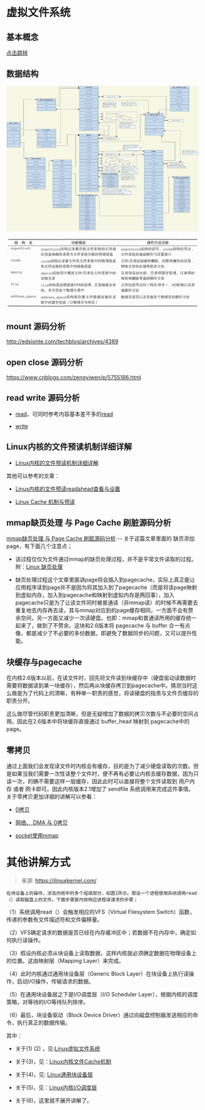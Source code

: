 
# 虚拟文件系统
## 基本概念
[点击跳转](https://zhuanlan.zhihu.com/p/402127017)

## 数据结构
![vfs-frame-look](README.assets/vfs-frame-look.png)

![VFS](README.assets/VFS.png)

## mount 源码分析
http://edsionte.com/techblog/archives/4389         


## open close 源码分析
https://www.cnblogs.com/zengyiwen/p/5755186.html

## read write 源码分析
- [read](https://zhuanlan.zhihu.com/p/476181560?utm_id=0)，可同时参考内容基本差不多的[read](https://github.com/lcdzhao/operating_system/blob/master/theory/6.%20%E6%96%87%E4%BB%B6%E7%B3%BB%E7%BB%9F/2.%20%E8%99%9A%E6%8B%9F%E6%96%87%E4%BB%B6%E7%B3%BB%E7%BB%9F/README.assets/Linux.Kernel.Read.Procedure.pdf)

- [write](https://github.com/lcdzhao/operating_system/blob/master/theory/6.%20%E6%96%87%E4%BB%B6%E7%B3%BB%E7%BB%9F/2.%20%E8%99%9A%E6%8B%9F%E6%96%87%E4%BB%B6%E7%B3%BB%E7%BB%9F/README.assets/Linux.Kernel.Write.Procedure.pdf)

## Linux内核的文件预读机制详细详解
- [Linux内核的文件预读机制详细详解](https://blog.csdn.net/kunyus/article/details/104620057)

其他可以参考的文章：

  - [Linux内核的文件预读readahead查看与设置](https://blog.51cto.com/u_15338523/3592323)
  
  - [Linux Cache 机制与预读](https://github.com/lcdzhao/operating_system/blob/master/theory/6.%20%E6%96%87%E4%BB%B6%E7%B3%BB%E7%BB%9F/2.%20%E8%99%9A%E6%8B%9F%E6%96%87%E4%BB%B6%E7%B3%BB%E7%BB%9F/README.assets/Linux.Kernel.Cache.pdf)



## mmap缺页处理 与 Page Cache 刷脏源码分析
[mmap缺页处理 与 Page Cache 刷脏源码分析](https://www.leviathan.vip/2019/06/01/Linux%E5%86%85%E6%A0%B8%E6%BA%90%E7%A0%81%E5%88%86%E6%9E%90-Page-Cache%E5%8E%9F%E7%90%86%E5%88%86%E6%9E%90/) -- 关于这篇文章里面的 缺页添加page，有下面几个注意点；

- 该过程仅仅为文件通过mmap的缺页处理过程，并不是平常文件读取的过程。附：[Linux 缺页处理](https://www.leviathan.vip/2019/03/03/Linux%E5%86%85%E6%A0%B8%E6%BA%90%E7%A0%81%E5%88%86%E6%9E%90-%E5%86%85%E5%AD%98%E8%AF%B7%E9%A1%B5%E6%9C%BA%E5%88%B6/)

- 缺页处理过程这个文章里面讲page将会插入到pagecache，实际上真正能让应用程序读到page并不是因为将其加入到了pagecache（而是将该page映射到虚拟内存，加入到pagecache和映射到虚拟内存是两回事），加入pagecache只是为了让该文件同时被普通读（非mmap读）的时候不再需要去重复地去内存再去读，其与mmap对应到的page缓存相同，一方面不会有赘余空间，另一方面又减少一次读硬盘。也即：mmap和普通读所用的缓存统一起来了，做到了不赘余。这块和2.6版本将 pagecache 与 buffer 合一有点像，都是减少了不必要的多份数据，即避免了数据同步的问题，又可以提升性能。


## 块缓存与pagecache
在内核2.6版本以前，在读文件时，回先将文件读到块缓存中（硬盘驱动读数据时需要将数据读到某一块缓存），然后再从块缓存拷贝到pagecache中。猜测当时这么做是为了代码上的清晰，有种单一职责的感觉，将读硬盘的指责与文件页缓存的职责分开。

这么做尽管代码职责更加清晰，但是无疑增加了数据的拷贝次数与不必要的空间占用。因此在2.6版本中将块缓存直接通过 buffer_head 映射到 pagecache中的page。


## 零拷贝
通过上面我们会发现读文件时内核会有缓存，目的是为了减少硬盘读取的次数。但是如果当我们需要一次性读整个文件时，便不再有必要让内核去缓存数据，因为只读一次，的确不需要这样一层缓存，因此此时可以直接将整个文件读取到 用户内存 或者 网卡即可。因此内核版本2.1增加了 sendfile 系统调用来完成这件事情。关于零拷贝更加详细的讲解可以参看：

- [0拷贝](https://blog.csdn.net/m0_68064743/article/details/123956987)

- [网络、 DMA 与 0拷贝](https://blog.csdn.net/hancoder/article/details/112149121)

- [socket使用mmap](https://blog.csdn.net/ruixj/article/details/4153118)

# 其他讲解方式
> 来源: https://ilinuxkernel.com/

    在块设备上的操作，涉及内核中的多个组成部分，如图1所示。假设一个进程使用系统调用read（）读取磁盘上的文件。下面步骤是内核响应进程读请求的步骤；

（1）系统调用read（）会触发相应的VFS（Virtual Filesystem Switch）函数，传递的参数有文件描述符和文件偏移量。

（2）VFS确定请求的数据是否已经在内存缓冲区中；若数据不在内存中，确定如何执行读操作。

（3）假设内核必须从块设备上读取数据，这样内核就必须确定数据在物理设备上的位置。这由映射层（Mapping Layer）来完成。

（4）此时内核通过通用块设备层（Generic Block Layer）在块设备上执行读操作，启动I/O操作，传输请求的数据。

（5）在通用块设备层之下是I/O调度层（I/O Scheduler Layer），根据内核的调度策略，对等待的I/O等待队列排序。

（6）最后，块设备驱动（Block Device Driver）通过向磁盘控制器发送相应的命令，执行真正的数据传输。

其中：

- 关于(1) (2) ，见:[Linux虚拟文件系统](https://github.com/lcdzhao/operating_system/blob/master/theory/6.%20%E6%96%87%E4%BB%B6%E7%B3%BB%E7%BB%9F/2.%20%E8%99%9A%E6%8B%9F%E6%96%87%E4%BB%B6%E7%B3%BB%E7%BB%9F/README.assets/Linux.Virtual.Filesystem.pdf)

- 关于(3)，见：[Linux内核文件Cache机制](https://github.com/lcdzhao/operating_system/blob/master/theory/6.%20%E6%96%87%E4%BB%B6%E7%B3%BB%E7%BB%9F/2.%20%E8%99%9A%E6%8B%9F%E6%96%87%E4%BB%B6%E7%B3%BB%E7%BB%9F/README.assets/Linux.Kernel.Cache.pdf)

- 关于(4)，见: [Linux通用块设备层](https://github.com/lcdzhao/operating_system/blob/master/theory/6.%20%E6%96%87%E4%BB%B6%E7%B3%BB%E7%BB%9F/2.%20%E8%99%9A%E6%8B%9F%E6%96%87%E4%BB%B6%E7%B3%BB%E7%BB%9F/README.assets/Linux.Generic.Block.Layer.pdf)

- 关于(5)，见：[Linux内核I/O调度层](https://github.com/lcdzhao/operating_system/blob/master/theory/6.%20%E6%96%87%E4%BB%B6%E7%B3%BB%E7%BB%9F/2.%20%E8%99%9A%E6%8B%9F%E6%96%87%E4%BB%B6%E7%B3%BB%E7%BB%9F/README.assets/Linux.Kernel.IO.Scheduler.pdf)

- 关于(6)，这里就不展开讲解了。
